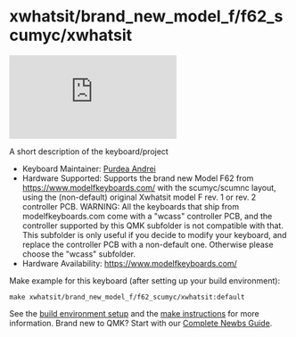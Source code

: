 # xwhatsit/brand_new_model_f/f62_scumyc/xwhatsit

![xwhatsit/brand_new_model_f/f62_scumyc/xwhatsit](https://geekhack.org/index.php?action=dlattach;topic=79141.0;attach=271408;image)

A short description of the keyboard/project

* Keyboard Maintainer: [Purdea Andrei](https://github.com/purdeaandrei)
* Hardware Supported: Supports the brand new Model F62 from https://www.modelfkeyboards.com/ with the scumyc/scumnc layout, using the (non-default) original Xwhatsit model F rev. 1 or rev. 2 controller PCB.
  WARNING: All the keyboards that ship from modelfkeyboards.com come with a "wcass" controller PCB,
  and the controller supported by this QMK subfolder is not compatible with that.
  This subfolder is only useful if you decide to modify your keyboard, and replace the controller PCB
  with a non-default one. Otherwise please choose the "wcass" subfolder.
* Hardware Availability: https://www.modelfkeyboards.com/

Make example for this keyboard (after setting up your build environment):

    make xwhatsit/brand_new_model_f/f62_scumyc/xwhatsit:default

See the [build environment setup](https://docs.qmk.fm/#/getting_started_build_tools) and the [make instructions](https://docs.qmk.fm/#/getting_started_make_guide) for more information. Brand new to QMK? Start with our [Complete Newbs Guide](https://docs.qmk.fm/#/newbs).
